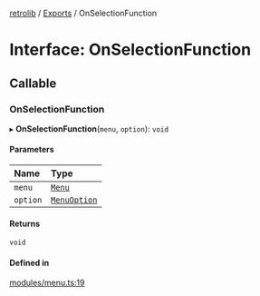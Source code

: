 [retrolib](../README.md) / [Exports](../modules.md) / OnSelectionFunction

# Interface: OnSelectionFunction

## Callable

### OnSelectionFunction

▸ **OnSelectionFunction**(`menu`, `option`): `void`

#### Parameters

| Name | Type |
| :------ | :------ |
| `menu` | [`Menu`](../classes/Menu.md) |
| `option` | [`MenuOption`](../modules.md#menuoption) |

#### Returns

`void`

#### Defined in

[modules/menu.ts:19](https://github.com/philbgarner/retrolib/blob/5cc28cc/src/modules/menu.ts#L19)
